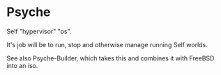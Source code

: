 # Psyche
Self "hypervisor" "os".

It's job will be to run, stop and otherwise manage running Self worlds.

See also Psyche-Builder, which takes this and combines it with FreeBSD into an iso.


